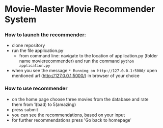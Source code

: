 # Movie-Master Movie Recommender System 


### How to launch the recommender:
- clone repository
- run the file application.py
  - from command line: navigate to the location of application.py (folder name movierecommender) and run the command ```python application.py```
- when you see the message ```* Running on http://127.0.0.1:5000/``` open mentioned url (http://127.0.0.1:5000/) in browser of your choice

### How to use recommender
- on the home page choose three movies from the database and rate them from 1(bad) to 5(amazing)
- press submit
- you can see the recommendations, based on your input
- for further recommendations press 'Go back to homepage'




